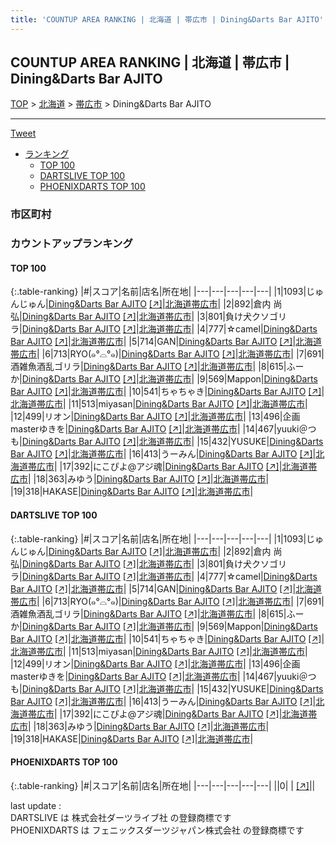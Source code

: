 ```yaml
---
title: 'COUNTUP AREA RANKING | 北海道 | 帯広市 | Dining&Darts Bar AJITO'
---
```

## COUNTUP AREA RANKING | 北海道 | 帯広市 | Dining&Darts Bar AJITO

[TOP](/darts/rank/) > [北海道](/darts/rank/北海道/) > [帯広市](/darts/rank/北海道/帯広市/) > Dining&Darts Bar AJITO

___

<a href="https://twitter.com/share?ref_src=twsrc%5Etfw" data-text="COUNTUP AREA RANKING | 北海道帯広市Dining&Darts Bar AJITO" class="twitter-share-button" data-hashtags="DARTSLIVE,PHOENIXDARTS,darts,ダーツ" data-show-count="false">Tweet</a>

* [ランキング](#カウントアップランキング)
    * [TOP 100](#top-100)
    * [DARTSLIVE TOP 100](#dartslive-top-100)
    * [PHOENIXDARTS TOP 100](#phoenixdarts-top-100)

### 市区町村

<ul>

</ul>

### カウントアップランキング

#### TOP 100



{:.table-ranking}
|#|スコア|名前|店名|所在地|
|---|---|---|---|---|
|1|1093|<span class="rank-name-dl">じゅんじゅん</span>|<a href="/darts/rank/shops/ef3711b6312dd90f5f9f3321c1147265.html">Dining&Darts Bar AJITO</a> <a href="https://search.dartslive.com/jp/shop/ef3711b6312dd90f5f9f3321c1147265">[↗]</a>|<a href="/darts/rank/北海道/帯広市">北海道帯広市</a>|
|2|892|<span class="rank-name-dl">倉内 尚弘</span>|<a href="/darts/rank/shops/ef3711b6312dd90f5f9f3321c1147265.html">Dining&Darts Bar AJITO</a> <a href="https://search.dartslive.com/jp/shop/ef3711b6312dd90f5f9f3321c1147265">[↗]</a>|<a href="/darts/rank/北海道/帯広市">北海道帯広市</a>|
|3|801|<span class="rank-name-dl">負け犬クソゴリラ</span>|<a href="/darts/rank/shops/ef3711b6312dd90f5f9f3321c1147265.html">Dining&Darts Bar AJITO</a> <a href="https://search.dartslive.com/jp/shop/ef3711b6312dd90f5f9f3321c1147265">[↗]</a>|<a href="/darts/rank/北海道/帯広市">北海道帯広市</a>|
|4|777|<span class="rank-name-dl">☆camel</span>|<a href="/darts/rank/shops/ef3711b6312dd90f5f9f3321c1147265.html">Dining&Darts Bar AJITO</a> <a href="https://search.dartslive.com/jp/shop/ef3711b6312dd90f5f9f3321c1147265">[↗]</a>|<a href="/darts/rank/北海道/帯広市">北海道帯広市</a>|
|5|714|<span class="rank-name-dl">GAN</span>|<a href="/darts/rank/shops/ef3711b6312dd90f5f9f3321c1147265.html">Dining&Darts Bar AJITO</a> <a href="https://search.dartslive.com/jp/shop/ef3711b6312dd90f5f9f3321c1147265">[↗]</a>|<a href="/darts/rank/北海道/帯広市">北海道帯広市</a>|
|6|713|<span class="rank-name-dl">RYO(๑°⌓°๑)</span>|<a href="/darts/rank/shops/ef3711b6312dd90f5f9f3321c1147265.html">Dining&Darts Bar AJITO</a> <a href="https://search.dartslive.com/jp/shop/ef3711b6312dd90f5f9f3321c1147265">[↗]</a>|<a href="/darts/rank/北海道/帯広市">北海道帯広市</a>|
|7|691|<span class="rank-name-dl">酒雑魚酒乱ゴリラ</span>|<a href="/darts/rank/shops/ef3711b6312dd90f5f9f3321c1147265.html">Dining&Darts Bar AJITO</a> <a href="https://search.dartslive.com/jp/shop/ef3711b6312dd90f5f9f3321c1147265">[↗]</a>|<a href="/darts/rank/北海道/帯広市">北海道帯広市</a>|
|8|615|<span class="rank-name-dl">ふーか</span>|<a href="/darts/rank/shops/ef3711b6312dd90f5f9f3321c1147265.html">Dining&Darts Bar AJITO</a> <a href="https://search.dartslive.com/jp/shop/ef3711b6312dd90f5f9f3321c1147265">[↗]</a>|<a href="/darts/rank/北海道/帯広市">北海道帯広市</a>|
|9|569|<span class="rank-name-dl">Mappon</span>|<a href="/darts/rank/shops/ef3711b6312dd90f5f9f3321c1147265.html">Dining&Darts Bar AJITO</a> <a href="https://search.dartslive.com/jp/shop/ef3711b6312dd90f5f9f3321c1147265">[↗]</a>|<a href="/darts/rank/北海道/帯広市">北海道帯広市</a>|
|10|541|<span class="rank-name-dl">ちゃちゃき</span>|<a href="/darts/rank/shops/ef3711b6312dd90f5f9f3321c1147265.html">Dining&Darts Bar AJITO</a> <a href="https://search.dartslive.com/jp/shop/ef3711b6312dd90f5f9f3321c1147265">[↗]</a>|<a href="/darts/rank/北海道/帯広市">北海道帯広市</a>|
|11|513|<span class="rank-name-dl">miyasan</span>|<a href="/darts/rank/shops/ef3711b6312dd90f5f9f3321c1147265.html">Dining&Darts Bar AJITO</a> <a href="https://search.dartslive.com/jp/shop/ef3711b6312dd90f5f9f3321c1147265">[↗]</a>|<a href="/darts/rank/北海道/帯広市">北海道帯広市</a>|
|12|499|<span class="rank-name-dl">リオン</span>|<a href="/darts/rank/shops/ef3711b6312dd90f5f9f3321c1147265.html">Dining&Darts Bar AJITO</a> <a href="https://search.dartslive.com/jp/shop/ef3711b6312dd90f5f9f3321c1147265">[↗]</a>|<a href="/darts/rank/北海道/帯広市">北海道帯広市</a>|
|13|496|<span class="rank-name-dl">企画masterゆきを</span>|<a href="/darts/rank/shops/ef3711b6312dd90f5f9f3321c1147265.html">Dining&Darts Bar AJITO</a> <a href="https://search.dartslive.com/jp/shop/ef3711b6312dd90f5f9f3321c1147265">[↗]</a>|<a href="/darts/rank/北海道/帯広市">北海道帯広市</a>|
|14|467|<span class="rank-name-dl">yuuki＠つも</span>|<a href="/darts/rank/shops/ef3711b6312dd90f5f9f3321c1147265.html">Dining&Darts Bar AJITO</a> <a href="https://search.dartslive.com/jp/shop/ef3711b6312dd90f5f9f3321c1147265">[↗]</a>|<a href="/darts/rank/北海道/帯広市">北海道帯広市</a>|
|15|432|<span class="rank-name-dl">YUSUKE</span>|<a href="/darts/rank/shops/ef3711b6312dd90f5f9f3321c1147265.html">Dining&Darts Bar AJITO</a> <a href="https://search.dartslive.com/jp/shop/ef3711b6312dd90f5f9f3321c1147265">[↗]</a>|<a href="/darts/rank/北海道/帯広市">北海道帯広市</a>|
|16|413|<span class="rank-name-dl">うーみん</span>|<a href="/darts/rank/shops/ef3711b6312dd90f5f9f3321c1147265.html">Dining&Darts Bar AJITO</a> <a href="https://search.dartslive.com/jp/shop/ef3711b6312dd90f5f9f3321c1147265">[↗]</a>|<a href="/darts/rank/北海道/帯広市">北海道帯広市</a>|
|17|392|<span class="rank-name-dl">にこぴよ@アジ魂</span>|<a href="/darts/rank/shops/ef3711b6312dd90f5f9f3321c1147265.html">Dining&Darts Bar AJITO</a> <a href="https://search.dartslive.com/jp/shop/ef3711b6312dd90f5f9f3321c1147265">[↗]</a>|<a href="/darts/rank/北海道/帯広市">北海道帯広市</a>|
|18|363|<span class="rank-name-dl">みゆう</span>|<a href="/darts/rank/shops/ef3711b6312dd90f5f9f3321c1147265.html">Dining&Darts Bar AJITO</a> <a href="https://search.dartslive.com/jp/shop/ef3711b6312dd90f5f9f3321c1147265">[↗]</a>|<a href="/darts/rank/北海道/帯広市">北海道帯広市</a>|
|19|318|<span class="rank-name-dl">HAKASE</span>|<a href="/darts/rank/shops/ef3711b6312dd90f5f9f3321c1147265.html">Dining&Darts Bar AJITO</a> <a href="https://search.dartslive.com/jp/shop/ef3711b6312dd90f5f9f3321c1147265">[↗]</a>|<a href="/darts/rank/北海道/帯広市">北海道帯広市</a>|


#### DARTSLIVE TOP 100



{:.table-ranking}
|#|スコア|名前|店名|所在地|
|---|---|---|---|---|
|1|1093|<span class="rank-name-dl">じゅんじゅん</span>|<a href="/darts/rank/shops/ef3711b6312dd90f5f9f3321c1147265.html">Dining&Darts Bar AJITO</a> <a href="https://search.dartslive.com/jp/shop/ef3711b6312dd90f5f9f3321c1147265">[↗]</a>|<a href="/darts/rank/北海道/帯広市">北海道帯広市</a>|
|2|892|<span class="rank-name-dl">倉内 尚弘</span>|<a href="/darts/rank/shops/ef3711b6312dd90f5f9f3321c1147265.html">Dining&Darts Bar AJITO</a> <a href="https://search.dartslive.com/jp/shop/ef3711b6312dd90f5f9f3321c1147265">[↗]</a>|<a href="/darts/rank/北海道/帯広市">北海道帯広市</a>|
|3|801|<span class="rank-name-dl">負け犬クソゴリラ</span>|<a href="/darts/rank/shops/ef3711b6312dd90f5f9f3321c1147265.html">Dining&Darts Bar AJITO</a> <a href="https://search.dartslive.com/jp/shop/ef3711b6312dd90f5f9f3321c1147265">[↗]</a>|<a href="/darts/rank/北海道/帯広市">北海道帯広市</a>|
|4|777|<span class="rank-name-dl">☆camel</span>|<a href="/darts/rank/shops/ef3711b6312dd90f5f9f3321c1147265.html">Dining&Darts Bar AJITO</a> <a href="https://search.dartslive.com/jp/shop/ef3711b6312dd90f5f9f3321c1147265">[↗]</a>|<a href="/darts/rank/北海道/帯広市">北海道帯広市</a>|
|5|714|<span class="rank-name-dl">GAN</span>|<a href="/darts/rank/shops/ef3711b6312dd90f5f9f3321c1147265.html">Dining&Darts Bar AJITO</a> <a href="https://search.dartslive.com/jp/shop/ef3711b6312dd90f5f9f3321c1147265">[↗]</a>|<a href="/darts/rank/北海道/帯広市">北海道帯広市</a>|
|6|713|<span class="rank-name-dl">RYO(๑°⌓°๑)</span>|<a href="/darts/rank/shops/ef3711b6312dd90f5f9f3321c1147265.html">Dining&Darts Bar AJITO</a> <a href="https://search.dartslive.com/jp/shop/ef3711b6312dd90f5f9f3321c1147265">[↗]</a>|<a href="/darts/rank/北海道/帯広市">北海道帯広市</a>|
|7|691|<span class="rank-name-dl">酒雑魚酒乱ゴリラ</span>|<a href="/darts/rank/shops/ef3711b6312dd90f5f9f3321c1147265.html">Dining&Darts Bar AJITO</a> <a href="https://search.dartslive.com/jp/shop/ef3711b6312dd90f5f9f3321c1147265">[↗]</a>|<a href="/darts/rank/北海道/帯広市">北海道帯広市</a>|
|8|615|<span class="rank-name-dl">ふーか</span>|<a href="/darts/rank/shops/ef3711b6312dd90f5f9f3321c1147265.html">Dining&Darts Bar AJITO</a> <a href="https://search.dartslive.com/jp/shop/ef3711b6312dd90f5f9f3321c1147265">[↗]</a>|<a href="/darts/rank/北海道/帯広市">北海道帯広市</a>|
|9|569|<span class="rank-name-dl">Mappon</span>|<a href="/darts/rank/shops/ef3711b6312dd90f5f9f3321c1147265.html">Dining&Darts Bar AJITO</a> <a href="https://search.dartslive.com/jp/shop/ef3711b6312dd90f5f9f3321c1147265">[↗]</a>|<a href="/darts/rank/北海道/帯広市">北海道帯広市</a>|
|10|541|<span class="rank-name-dl">ちゃちゃき</span>|<a href="/darts/rank/shops/ef3711b6312dd90f5f9f3321c1147265.html">Dining&Darts Bar AJITO</a> <a href="https://search.dartslive.com/jp/shop/ef3711b6312dd90f5f9f3321c1147265">[↗]</a>|<a href="/darts/rank/北海道/帯広市">北海道帯広市</a>|
|11|513|<span class="rank-name-dl">miyasan</span>|<a href="/darts/rank/shops/ef3711b6312dd90f5f9f3321c1147265.html">Dining&Darts Bar AJITO</a> <a href="https://search.dartslive.com/jp/shop/ef3711b6312dd90f5f9f3321c1147265">[↗]</a>|<a href="/darts/rank/北海道/帯広市">北海道帯広市</a>|
|12|499|<span class="rank-name-dl">リオン</span>|<a href="/darts/rank/shops/ef3711b6312dd90f5f9f3321c1147265.html">Dining&Darts Bar AJITO</a> <a href="https://search.dartslive.com/jp/shop/ef3711b6312dd90f5f9f3321c1147265">[↗]</a>|<a href="/darts/rank/北海道/帯広市">北海道帯広市</a>|
|13|496|<span class="rank-name-dl">企画masterゆきを</span>|<a href="/darts/rank/shops/ef3711b6312dd90f5f9f3321c1147265.html">Dining&Darts Bar AJITO</a> <a href="https://search.dartslive.com/jp/shop/ef3711b6312dd90f5f9f3321c1147265">[↗]</a>|<a href="/darts/rank/北海道/帯広市">北海道帯広市</a>|
|14|467|<span class="rank-name-dl">yuuki＠つも</span>|<a href="/darts/rank/shops/ef3711b6312dd90f5f9f3321c1147265.html">Dining&Darts Bar AJITO</a> <a href="https://search.dartslive.com/jp/shop/ef3711b6312dd90f5f9f3321c1147265">[↗]</a>|<a href="/darts/rank/北海道/帯広市">北海道帯広市</a>|
|15|432|<span class="rank-name-dl">YUSUKE</span>|<a href="/darts/rank/shops/ef3711b6312dd90f5f9f3321c1147265.html">Dining&Darts Bar AJITO</a> <a href="https://search.dartslive.com/jp/shop/ef3711b6312dd90f5f9f3321c1147265">[↗]</a>|<a href="/darts/rank/北海道/帯広市">北海道帯広市</a>|
|16|413|<span class="rank-name-dl">うーみん</span>|<a href="/darts/rank/shops/ef3711b6312dd90f5f9f3321c1147265.html">Dining&Darts Bar AJITO</a> <a href="https://search.dartslive.com/jp/shop/ef3711b6312dd90f5f9f3321c1147265">[↗]</a>|<a href="/darts/rank/北海道/帯広市">北海道帯広市</a>|
|17|392|<span class="rank-name-dl">にこぴよ@アジ魂</span>|<a href="/darts/rank/shops/ef3711b6312dd90f5f9f3321c1147265.html">Dining&Darts Bar AJITO</a> <a href="https://search.dartslive.com/jp/shop/ef3711b6312dd90f5f9f3321c1147265">[↗]</a>|<a href="/darts/rank/北海道/帯広市">北海道帯広市</a>|
|18|363|<span class="rank-name-dl">みゆう</span>|<a href="/darts/rank/shops/ef3711b6312dd90f5f9f3321c1147265.html">Dining&Darts Bar AJITO</a> <a href="https://search.dartslive.com/jp/shop/ef3711b6312dd90f5f9f3321c1147265">[↗]</a>|<a href="/darts/rank/北海道/帯広市">北海道帯広市</a>|
|19|318|<span class="rank-name-dl">HAKASE</span>|<a href="/darts/rank/shops/ef3711b6312dd90f5f9f3321c1147265.html">Dining&Darts Bar AJITO</a> <a href="https://search.dartslive.com/jp/shop/ef3711b6312dd90f5f9f3321c1147265">[↗]</a>|<a href="/darts/rank/北海道/帯広市">北海道帯広市</a>|


#### PHOENIXDARTS TOP 100



{:.table-ranking}
|#|スコア|名前|店名|所在地|
|---|---|---|---|---|
||0|<span class="rank-name-dl"> </span>|<a href="/darts/rank/shops/.html"></a> <a href="">[↗]</a>|<a href="/darts/rank//"></a>|


<div class="footer border-top border-gray-light mt-5 pt-3 text-right text-gray">
    last update : <span style="font-weight: italic" id="foot_last_modified"></span><br />
    DARTSLIVE は 株式会社ダーツライブ社 の登録商標です<br />
    PHOENIXDARTS は フェニックスダーツジャパン株式会社 の登録商標です<br />
</div>

<script src="https://cdnjs.cloudflare.com/ajax/libs/jquery.tablesorter/2.31.3/js/jquery.tablesorter.min.js" integrity="sha512-qzgd5cYSZcosqpzpn7zF2ZId8f/8CHmFKZ8j7mU4OUXTNRd5g+ZHBPsgKEwoqxCtdQvExE5LprwwPAgoicguNg==" crossorigin="anonymous" referrerpolicy="no-referrer"></script>
<link rel="stylesheet" href="https://cdnjs.cloudflare.com/ajax/libs/jquery.tablesorter/2.31.3/css/theme.default.min.css" integrity="sha512-wghhOJkjQX0Lh3NSWvNKeZ0ZpNn+SPVXX1Qyc9OCaogADktxrBiBdKGDoqVUOyhStvMBmJQ8ZdMHiR3wuEq8+w==" crossorigin="anonymous" referrerpolicy="no-referrer" />
<script>
$(function() {
    $(".table-ranking").tablesorter({sortList:[[0, 0]]});
    $("#foot_last_modified").text(formatDate(new Date(document.lastModified), 'yyyy-MM-dd HH:mm:ss'));
});
</script>

<script async src="https://platform.twitter.com/widgets.js" charset="utf-8"></script>